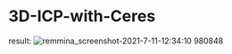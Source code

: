 # 3D-ICP-with-Ceres
result:
![remmina_screenshot-2021-7-11-12:34:10 980848](https://user-images.githubusercontent.com/62703436/212466919-f84fc918-91ff-4e88-bb4b-468f8e7e4f0e.png)

